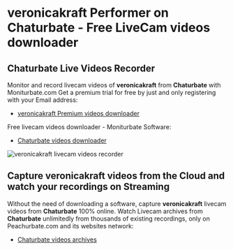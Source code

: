 # veronicakraft Performer on Chaturbate - Free LiveCam videos downloader

## Chaturbate Live Videos Recorder

Monitor and record livecam videos of **veronicakraft** from **Chaturbate** with Moniturbate.com
Get a premium trial for free by just and only registering with your Email address:
* [veronicakraft Premium videos downloader](https://moniturbate.com/request-demo-licence-key.html)

Free livecam videos downloader - Moniturbate Software:
* [Chaturbate videos downloader](https://moniturbate.com/moniturbate-download-software.html)

![veronicakraft livecam videos recorder](https://peachurnet.com/templates/moniturbate-software.png)


## Capture veronicakraft videos from the Cloud and watch your recordings on Streaming

Without the need of downloading a software, capture **veronicakraft** livecam videos from **Chaturbate** 100% online.
Watch Livecam archives from **Chaturbate** unlimitedly from thousands of existing recordings, only on Peachurbate.com and its websites network:
* [Chaturbate videos archives](https://peachurnet.com/)